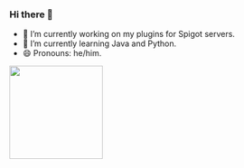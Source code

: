 ### Hi there 👋

- 🔭 I’m currently working on my plugins for Spigot servers.
- 🌱 I’m currently learning Java and Python.
- 😄 Pronouns: he/him.

<img height=165 src="https://github-readme-stats.vercel.app/api?username=bottleofench&count_private=true&theme=radical&show_icons=true">
